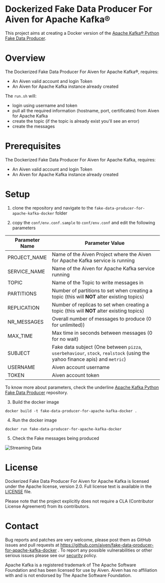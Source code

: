Dockerized Fake Data Producer For Aiven for Apache Kafka®
=========================================================

This project aims at creating a Docker version of the [Apache Kafka® Python Fake Data Producer](https://github.com/aiven/python-fake-data-producer-for-apache-kafka). 

Overview
========

The Dockerized Fake Data Producer For Aiven for Apache Kafka®, requires:

* An Aiven valid account and login Token
* An Aiven for Apache Kafka instance already created

The `run.sh` will:

* login using username and token
* pull all the required information (hostname, port, certificates) from Aiven for Apache Kafka
* create the topic (if the topic is already exist you'll see an error)
* create the messages

Prerequisites
=============

The Dockerized Fake Data Producer For Aiven for Apache Kafka, requires:

* An Aiven valid account and login Token
* An Aiven for Apache Kafka instance already created

Setup
============

1. clone the repository and navigate to the `fake-data-producer-for-apache-kafka-docker` folder

2. copy the `conf/env.conf.sample` to `conf/env.conf` and edit the following parameters

| Parameter Name | Parameter Value                                                                                                              |
|----------------|------------------------------------------------------------------------------------------------------------------------------|
|PROJECT_NAME    | Name of the Aiven Project where the Aiven for Apache Kafka service is running                                                       |
|SERVICE_NAME    | Name of the Aiven for Apache Kafka service running                                                                                  |
|TOPIC           | Name of the Topic to write messages in                                                                                       |
|PARTITIONS      | Number of partitions to set when creating a topic (this will **NOT** alter existing topics)                                  |
|REPLICATION     | Number of replicas to set when creating a topic (this will **NOT** alter existing topics)                                    |
|NR_MESSAGES     | Overall number of messages to produce (0 for unlimited))                                                                     |
|MAX_TIME        | Max time in seconds between messages (0 for no wait)                                                                         |
|SUBJECT         | Fake data subject (One between `pizza`, `userbehaviour`, `stock`, `realstock` (using the yahoo finance apis) and `metric`)   |
|USERNAME        | Aiven account username                                                                                                       |
|TOKEN           | Aiven account token                                                                                                          |


To know more about parameters, check the underline [Apache Kafka Python Fake Data Producer](https://github.com/aiven/python-fake-data-producer-for-apache-kafka) repository.

3. Build the docker image

```
docker build -t fake-data-producer-for-apache-kafka-docker .
```

4. Run the docker image

```
docker run fake-data-producer-for-apache-kafka-docker
```

5. Check the Fake messages being produced

![Streaming Data](images/streaming-data.gif)

License
============
Dockerized Fake Data Producer For Aiven for Apache Kafka is licensed under the Apache license, version 2.0. Full license text is available in the [LICENSE](LICENSE) file.

Please note that the project explicitly does not require a CLA (Contributor License Agreement) from its contributors.

Contact
============
Bug reports and patches are very welcome, please post them as GitHub issues and pull requests at https://github.com/aiven/fake-data-producer-for-apache-kafka-docker . 
To report any possible vulnerabilities or other serious issues please see our [security](SECURITY.md) policy.


Apache Kafka is a registered trademark of The Apache Software Foundation and has been licensed for use by Aiven. Aiven has no affiliation with and is not endorsed by The Apache Software Foundation.
